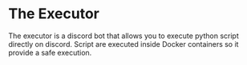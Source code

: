 # The Executor

The executor is a discord bot that allows you to execute python script directly on discord.
Script are executed inside Docker containers so it provide a safe execution.